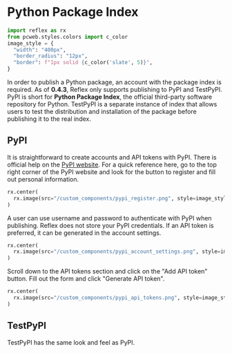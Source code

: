 # Python Package Index

```python exec
import reflex as rx
from pcweb.styles.colors import c_color
image_style = {
  "width": "400px",
  "border_radius": "12px",
  "border": f"1px solid {c_color('slate', 5)}",
}
```

In order to publish a Python package, an account with the package index is required. As of **0.4.3**, Reflex only supports publishing to PyPI and TestPyPI. PyPI is short for **Python Package Index**, the official third-party software repository for Python. TestPyPI is a separate instance of index that allows users to test the distribution and installation of the package before publishing it to the real index.

## PyPI

It is straightforward to create accounts and API tokens with PyPI. There is official help on the [PyPI website](https://pypi.org/help/). For a quick reference here, go to the top right corner of the PyPI website and look for the button to register and fill out personal information.

```python eval
rx.center(
  rx.image(src="/custom_components/pypi_register.png", style=image_style, margin_bottom="16px", loading="lazy"),
)
```

A user can use username and password to authenticate with PyPI when publishing. Reflex does not store your PyPI credentials. If an API token is preferred, it can be generated in the account settings.

```python eval
rx.center(
  rx.image(src="/custom_components/pypi_account_settings.png", style=image_style, margin_bottom="16px", loading="lazy"),
)
```

Scroll down to the API tokens section and click on the "Add API token" button. Fill out the form and click "Generate API token".

```python eval
rx.center(
  rx.image(src="/custom_components/pypi_api_tokens.png", style=image_style, width="700px", loading="lazy"),
)
```

## TestPyPI

TestPyPI has the same look and feel as PyPI.
